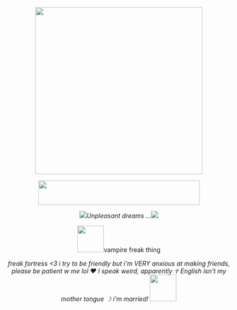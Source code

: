 <p align="center">
  <img width="378" height="378" src="https://files.catbox.moe/tespvk.gif">
</p>

<p align="center">
 <img width="365" height="55" src="https://files.catbox.moe/x8j8lv.gif"
   </p>
<p align="center"><img src="https://files.catbox.moe/82114j.gif"><i>Unpleasant dreams ...</i><img src="https://files.catbox.moe/82114j.gif"></p>

<p align="center">
 <img width="60" height="60" src="https://files.catbox.moe/xq07o5.gif"<i>vampire freak thing</i></p>
 <p align="center">
 <i>freak fortress <3 i try to be friendly but i'm VERY anxious at making friends, please be patient w me lol ❤ 
   <i></i>I speak weird, apparently ☥ English isn't my mother tongue ☽ i'm married! <img width="60" height="60" src="https://files.catbox.moe/xq07o5.gif"</i>
        
